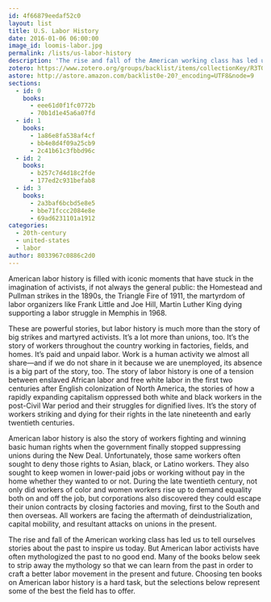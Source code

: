 ```yaml
---
id: 4f66879eedaf52c0
layout: list
title: U.S. Labor History
date: 2016-01-06 06:00:00
image_id: loomis-labor.jpg
permalink: /lists/us-labor-history
description: 'The rise and fall of the American working class has led us to tell ourselves stories about the past to inspire us today. But American labor activists have often mythologized the past to no good end. Many of these books seek to strip away the mythology so that we can learn from the past in order to craft a better labor movement in the present and future.'
zotero: https://www.zotero.org/groups/backlist/items/collectionKey/R3TGE8BG
astore: http://astore.amazon.com/backlist0e-20?_encoding=UTF8&node=9
sections: 
  - id: 0
    books:
      - eee61d0f1fc0772b
      - 70b1d1e45a6a07fd
  - id: 1
    books:
      - 1a86e8fa538af4cf
      - bb4e8d4f09a25cb9
      - 2c41b61c3fbbd96c
  - id: 2
    books:
      - b257c7d4d18c2fde
      - 177ed2c931befab8
  - id: 3
    books:
      - 2a3baf6bcbd5e8e5
      - bbe71fccc2084e8e
      - 69ad6231101a1912
categories:
  - 20th-century
  - united-states
  - labor
author: 8033967c0886c2d0
---
```

American labor history is filled with iconic moments that have stuck in the imagination of activists, if not always the general public: the Homestead and Pullman strikes in the 1890s, the Triangle Fire of 1911, the martyrdom of labor organizers like Frank Little and Joe Hill, Martin Luther King dying supporting a labor struggle in Memphis in 1968. 

These are powerful stories, but labor history is much more than the story of big strikes and martyred activists. It’s a lot more than unions, too. It’s the story of workers throughout the country working in factories, fields, and homes. It’s paid and unpaid labor. Work is a human activity we almost all share—and if we do not share in it because we are unemployed, its absence is a big part of the story, too. The story of labor history is one of a tension between enslaved African labor and free white labor in the first two centuries after English colonization of North America, the stories of how a rapidly expanding capitalism oppressed both white and black workers in the post-Civil War period and their struggles for dignified lives. It’s the story of workers striking and dying for their rights in the late nineteenth and early twentieth centuries. 

American labor history is also the story of workers fighting and winning basic human rights when the government finally stopped suppressing unions during the New Deal. Unfortunately, those same workers often sought to deny those rights to Asian, black, or Latino workers. They also sought to keep women in lower-paid jobs or working without pay in the home whether they wanted to or not. During the late twentieth century, not only did workers of color and women workers rise up to demand equality both on and off the job, but corporations also discovered they could escape their union contracts by closing factories and moving, first to the South and then overseas. All workers are facing the aftermath of deindustrialization, capital mobility, and resultant attacks on unions in the present. 

The rise and fall of the American working class has led us to tell ourselves stories about the past to inspire us today. But American labor activists have often mythologized the past to no good end. Many of the books below seek to strip away the mythology so that we can learn from the past in order to craft a better labor movement in the present and future. Choosing ten books on American labor history is a hard task, but the selections below represent some of the best the field has to offer. 